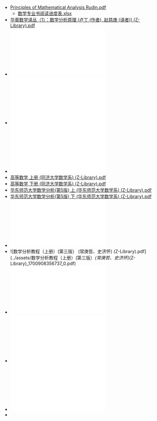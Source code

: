 - [Principles of Mathematical Analysis Rudin.pdf](../../../../../../assets/Principles_of_Mathematical_Analysis_Rudin_1681048092515_0.pdf)
	- [数学专业书阅读进度表.xlsx](../assets/数学专业书阅读进度表_1684600258296_0.xlsx)
- [华章数学译丛（1）：数学分析原理 (卢丁 (作者), 赵慈庚 (译者)) (Z-Library).pdf](../assets/华章数学译丛（1）：数学分析原理_(卢丁_(作者),_赵慈庚_(译者))_(Z-Library)_1700680717470_0.pdf)
- ![Logic Notation_Convergence and Continuity.pdf](../assets/Logic_Notation_Convergence_and_Continuity_1684763614180_0.pdf)
- ![数学分析 陈纪修 第三版 上 (陈纪修，于崇华，金路) (Z-Library).pdf](../assets/数学分析_陈纪修_第三版_上_(陈纪修，于崇华，金路)_(Z-Library)_1700908293787_0.pdf)
- ![数学分析 陈纪修 第三版 下 (陈纪修，于崇华，金路) (Z-Library).pdf](../assets/数学分析_陈纪修_第三版_下_(陈纪修，于崇华，金路)_(Z-Library)_1700908318815_0.pdf)
- [高等数学 上册 (同济大学数学系) (Z-Library).pdf](../assets/高等数学_上册_(同济大学数学系)_(Z-Library)_1689792203857_0.pdf)
- [高等数学 下册 (同济大学数学系) (Z-Library).pdf](../assets/高等数学_下册_(同济大学数学系)_(Z-Library)_1689792211063_0.pdf)
- [华东师范大学数学分析(第5版) 上 (华东师范大学数学系) (Z-Library).pdf](../assets/华东师范大学数学分析(第5版)_上_(华东师范大学数学系)_(Z-Library)_1694357218517_0.pdf)
- [华东师范大学数学分析(第5版) 下 (华东师范大学数学系) (Z-Library).pdf](../assets/华东师范大学数学分析(第5版)_下_(华东师范大学数学系)_(Z-Library)_1694357224292_0.pdf)
- ![普林斯顿数学分析读本 (拉菲·格林贝格 (Raffi Grinberg)).pdf](../assets/普林斯顿数学分析读本_(拉菲·格林贝格_(Raffi_Grinberg))_1695393257970_0.pdf)
- ![数学分析教程（上册）(第三版） (常庚哲、史济怀) (Z-Library).pdf](../assets/数学分析教程（上册）(第三版）_(常庚哲、史济怀)_(Z-Library)_1700908356737_0.pdf)
- ![数学分析教程（第三版）下册 (常庚哲,史济怀) (Z-Library).pdf](../assets/数学分析教程（第三版）下册_(常庚哲,史济怀)_(Z-Library)_1700908364406_0.pdf)
- ![数学分析（第七版） (卓里奇) (Z-Library).pdf](../assets/数学分析（第七版）_(卓里奇)_(Z-Library)_1700908379216_0.pdf)
- ![微积分学教程（第1卷） (Г.М.菲赫金哥尔茨) (Z-Library).pdf](../assets/微积分学教程（第1卷）_(Г.М.菲赫金哥尔茨)_(Z-Library)_1700908404660_0.pdf)
-